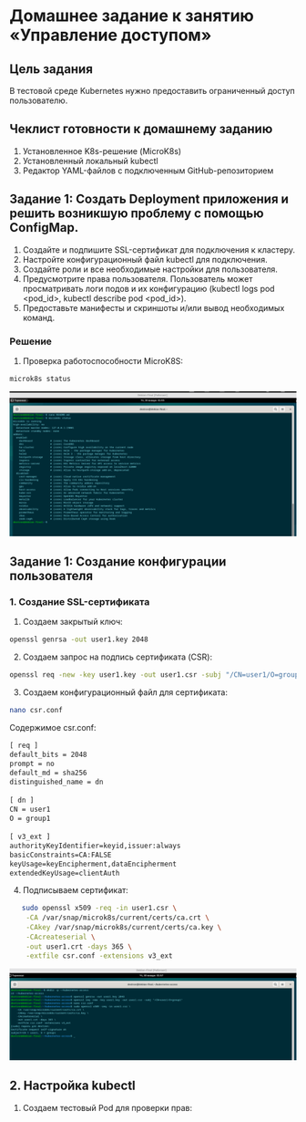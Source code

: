 # Домашнее задание к занятию «Управление доступом»

## Цель задания

В тестовой среде Kubernetes нужно предоставить ограниченный доступ пользователю.

## Чеклист готовности к домашнему заданию

1. Установленное K8s-решение (MicroK8s)
2. Установленный локальный kubectl
3. Редактор YAML-файлов с подключенным GitHub-репозиторием

## Задание 1: Создать Deployment приложения и решить возникшую проблему с помощью ConfigMap.  

1) Создайте и подпишите SSL-сертификат для подключения к кластеру.
2) Настройте конфигурационный файл kubectl для подключения.
3) Создайте роли и все необходимые настройки для пользователя.
4) Предусмотрите права пользователя. Пользователь может просматривать логи подов и их конфигурацию (kubectl logs pod <pod_id>, kubectl describe pod <pod_id>).
5) Предоставьте манифесты и скриншоты и/или вывод необходимых команд.

### Решение

1. Проверка работоспособности MicroK8S:
```bash
microk8s status
```
![image](https://github.com/Byzgaev-I/9-AccessControlK8s/blob/main/1-1%20MicroK8S%20работает.png)

## Задание 1: Создание конфигурации пользователя
### 1. Создание SSL-сертификата

1) Создаем закрытый ключ:

```bash
openssl genrsa -out user1.key 2048
```

2) Создаем запрос на подпись сертификата (CSR):

```bash
openssl req -new -key user1.key -out user1.csr -subj "/CN=user1/O=group1"
```

3) Создаем конфигурационный файл для сертификата:
   
```bash
nano csr.conf
```
Содержимое csr.conf:

```text
[ req ]
default_bits = 2048
prompt = no
default_md = sha256
distinguished_name = dn

[ dn ]
CN = user1
O = group1

[ v3_ext ]
authorityKeyIdentifier=keyid,issuer:always
basicConstraints=CA:FALSE
keyUsage=keyEncipherment,dataEncipherment
extendedKeyUsage=clientAuth
```

4) Подписываем сертификат:

```bash
   sudo openssl x509 -req -in user1.csr \
    -CA /var/snap/microk8s/current/certs/ca.crt \
    -CAkey /var/snap/microk8s/current/certs/ca.key \
    -CAcreateserial \
    -out user1.crt -days 365 \
    -extfile csr.conf -extensions v3_ext
```

![image](https://github.com/Byzgaev-I/9-AccessControlK8s/blob/main/1-2%20подписываем%20сертификат.png)


## 2. Настройка kubectl

1) Создаем тестовый Pod для проверки прав:



























